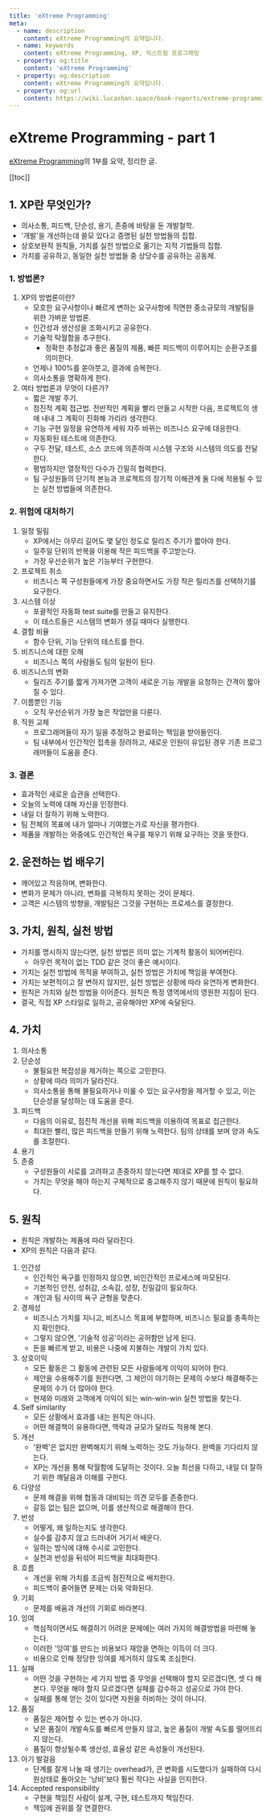 ```yaml
---
title: 'eXtreme Programming'
meta:
  - name: description
    content: eXtreme Programming의 요약입니다.
  - name: keywords
    content: eXtreme Programming, XP, 익스트림 프로그래밍
  - property: og:title
    content: 'eXtreme Programming'
  - property: og:description
    content: eXtreme Programming의 요약입니다.
  - property: og:url
    content: https://wiki.lucashan.space/book-reports/extreme-programming/1.html
---
```


# eXtreme Programming - part 1

[eXtreme Programming](http://www.kyobobook.co.kr/product/detailViewKor.laf?barcode=9788991268104)의 1부를 요약, 정리한 글.

[[toc]]

## 1. XP란 무엇인가?

- 의사소통, 피드백, 단순성, 용기, 존중에 바탕을 둔 개발철학.
- '개발'을 개선하는데 쓸모 있다고 증명된 실천 방법들의 집합.
- 상호보완적 원칙들, 가치를 실천 방법으로 옮기는 지적 기법들의 집합.
- 가치를 공유하고, 동일한 실천 방법들 중 상당수를 공유하는 공동체.

### 1. 방법론?

1. XP의 방법론이란?
   - 모호한 요구사항이나 빠르게 변하는 요구사항에 직면한 중소규모의 개발팀을 위한 가벼운 방법론.
   - 인간성과 생산성을 조화시키고 공유한다.
   - 기술적 탁월함을 추구한다.
     - 정확한 추정값과 좋은 품질의 제품, 빠른 피드백이 이루어지는 순환구조를 의미한다.
   - 언제나 100%를 쏟아붓고, 결과에 승복한다.
   - 의사소통을 명확하게 한다.
2. 여타 방법론과 무엇이 다른가?
   - 짧은 개발 주기.
   - 점진적 계획 접근법. 전반적인 계획을 빨리 만들고 시작한 다음, 프로젝트의 생애 내내 그 계획이 진화해 가리라 생각한다.
   - 기능 구현 일정을 유연하게 세워 자주 바뀌는 비즈니스 요구에 대응한다.
   - 자동화된 테스트에 의존한다.
   - 구두 전달, 테스트, 소스 코드에 의존하여 시스템 구조와 시스템의 의도를 전달한다.
   - 평범하지만 열정적인 다수가 긴밀히 협력한다.
   - 팀 구성원들의 단기적 본능과 프로젝트의 장기적 이해관계 둘 다에 적용될 수 있는 실천 방법들에 의존한다.

### 2. 위험에 대처하기

1. 일정 밀림
   - XP에서는 아무리 길어도 몇 달인 정도로 릴리즈 주기가 짧아야 한다.
   - 일주일 단위의 반복을 이용해 작은 피드백을 주고받는다.
   - 가장 우선순위가 높은 기능부터 구현한다.
2. 프로젝트 취소
   - 비즈니스 쪽 구성원들에게 가장 중요하면서도 가장 작은 릴리즈를 선택하기를 요구한다.
3. 시스템 이상
   - 포괄적인 자동화 test suite를 만들고 유지한다.
   - 이 테스트들은 시스템의 변화가 생길 때마다 실행한다.
4. 결함 비율
   - 함수 단위, 기능 단위의 테스트를 한다.
5. 비즈니스에 대한 오해
   - 비즈니스 쪽의 사람들도 팀의 일원이 된다.
6. 비즈니스의 변화
   - 릴리즈 주기를 짧게 가져가면 고객이 새로운 기능 개발을 요청하는 간격이 짧아질 수 있다.
7. 이름뿐인 기능
   - 오직 우선순위가 가장 높은 작업만을 다룬다.
8. 직원 교체
   - 프로그래머들이 자기 일을 추정하고 완료하는 책임을 받아들인다.
   - 팀 내부에서 인간적인 접촉을 장려하고, 새로운 인원이 유입된 경우 기존 프로그래머들이 도움을 준다.

### 3. 결론

- 효과적인 새로운 습관을 선택한다.
- 오늘의 노력에 대해 자신을 인정한다.
- 내일 더 잘하기 위해 노력한다.
- 팀 전체의 목표에 내가 얼마나 기여했는가로 자신을 평가한다.
- 제품을 개발하는 와중에도 인간적인 욕구를 채우기 위해 요구하는 것을 뜻한다.

## 2. 운전하는 법 배우기

- 깨어있고 적응하며, 변화한다.
- 변화가 문제가 아니라, 변화를 극복하지 못하는 것이 문제다.
- 고객은 시스템의 방향을, 개발팀은 그것을 구현하는 프로세스를 결정한다.

## 3. 가치, 원칙, 실천 방법

- 가치를 명시하지 않는다면, 실천 방법은 의미 없는 기계적 활동이 되어버린다.
  - 아무런 목적이 없는 TDD 같은 것이 좋은 예시이다.
- 가치는 실천 방법에 목적을 부여하고, 실천 방법은 가치에 책임을 부여한다.
- 가치는 보편적이고 잘 변하지 않지만, 실천 방법은 상황에 따라 유연하게 변화한다.
- 원칙은 가치와 실천 방법을 이어준다. 원칙은 특정 영역에서의 영원한 지침이 된다.
- 결국, 직접 XP 스타일로 일하고, 공유해야만 XP에 숙달된다.

## 4. 가치

1. 의사소통
2. 단순성
   - 불필요한 복잡성을 제거하는 쪽으로 고민한다.
   - 상황에 따라 의미가 달라진다.
   - 의사소통을 통해 불필요하거나 미룰 수 있는 요구사항을 제거할 수 있고, 이는 단순성을 달성하는 데 도움을 준다.
3. 피드백
   - 다음의 이유로, 점진적 개선을 위해 피드백을 이용하여 목표로 접근한다.
   - 최대한 빨리, 많은 피드백을 만들기 위해 노력한다. 팀의 상태를 보며 양과 속도를 조절한다.
4. 용기
5. 존중
   - 구성원들이 서로를 고려하고 존중하지 않는다면 제대로 XP를 할 수 없다.
   - 가치는 무엇을 해야 하는지 구체적으로 충고해주지 않기 때문에 원칙이 필요하다.

## 5. 원칙

- 원칙은 개발하는 제품에 따라 달라진다.
- XP의 원칙은 다음과 같다.

1. 인간성
   - 인간적인 욕구를 인정하지 않으면, 비인간적인 프로세스에 마모된다.
   - 기본적인 안전, 성취감, 소속감, 성장, 친밀감이 필요하다.
   - 개인과 팀 사이의 욕구 균형을 맞춘다.
2. 경제성
   - 비즈니스 가치를 지니고, 비즈니스 목표에 부합하며, 비즈니스 필요를 충족하는지 확인한다.
   - 그렇지 않으면, '기술적 성공'이라는 공허함만 남게 된다.
   - 돈을 빠르게 받고, 비용은 나중에 지불하는 개발이 가치 있다.
3. 상호이익
   - 모든 활동은 그 활동에 관련된 모든 사람들에게 이익이 되어야 한다.
   - 제안을 수용해주기를 원한다면, 그 제안이 야기하는 문제의 수보다 해결해주는 문제의 수가 더 많아야 한다.
   - 현재와 미래와 고객에게 이익이 되는 win-win-win 실천 방법을 찾는다.
4. Self similarity
   - 모든 상황에서 효과를 내는 원칙은 아니다.
   - 어떤 해결책이 유용하다면, 맥락과 규모가 달라도 적용해 본다.
5. 개선
   - '완벽'은 없지만 완벽해지기 위해 노력하는 것도 가능하다. 완벽을 기다리지 않는다.
   - XP는 개선을 통해 탁월함에 도달하는 것이다. 오늘 최선을 다하고, 내일 더 잘하기 위한 깨달음과 이해를 구한다.
6. 다양성
   - 문제 해결을 위해 협동과 대비되는 의견 모두를 존중한다.
   - 갈등 없는 팀은 없으며, 이를 생산적으로 해결해야 한다.
7. 반성
   - 어떻게, 왜 일하는지도 생각한다.
   - 실수를 감추지 않고 드러내어 거기서 배운다.
   - 일하는 방식에 대해 수시로 고민한다.
   - 실천과 반성을 뒤섞어 피드백을 최대화한다.
8. 흐름
   - 개선을 위해 가치를 조금씩 점진적으로 배치한다.
   - 피드백이 줄어들면 문제는 더욱 악화된다.
9. 기회
   - 문제를 배움과 개선의 기회로 바라본다.
10. 잉여
    - 핵심적이면서도 해결하기 어려운 문제에는 여러 가지의 해결방법을 마련해 놓는다.
    - 이러한 '잉여'를 만드는 비용보다 재앙을 면하는 이득이 더 크다.
    - 비용으로 인해 정당한 잉여를 제거하지 않도록 조심한다.
11. 실패
    - 어떤 것을 구현하는 세 가지 방법 중 무엇을 선택해야 할지 모르겠디면, 셋 다 해본다. 무엇을 해야 할지 모르겠다면 실패를 감수하고 성공으로 가야 한다.
    - 실패를 통해 얻는 것이 있다면 자원을 허비하는 것이 아니다.
12. 품질
    - 품질은 제어할 수 있는 변수가 아니다.
    - 낮은 품질이 개발속도를 빠르게 만들지 않고, 높은 품질이 개발 속도를 떨어뜨리지 않는다.
    - 품질이 향상될수록 생산성, 효율성 같은 속성들이 개선된다.
13. 아기 발걸음
    - 단계를 잘게 나눌 때 생기는 overhead가, 큰 변화를 시도했다가 실패하여 다시 원상태로 돌아오는 '낭비'보다 훨씬 작다는 사실을 인지한다.
14. Accepted responsibility
    - 구현을 책임진 사람이 설계, 구현, 테스트까지 책임진다.
    - 책임에 권위를 잘 연결한다.
